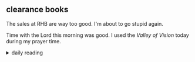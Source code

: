 ## clearance books

The sales at RHB are way too good. I'm about to go stupid again.

Time with the Lord this morning was good. I used the *Valley of Vision* today during my prayer time.

<details markdown="1">
<summary>daily reading</summary>

| {{ page.date | date: "%B %-d, %Y" }} |
| :-------------: |
| [Gen. 5; Matt. 5; Ezra 5; Acts 5]({% link _Bible/Bible-year-2.md %}) |
| [WLC 84-90]({% link _wlc/wlc-month-1.md %}) |
| [The Apostles' Creed](https://threeforms.org/the-apostles-creed/) |

</details>